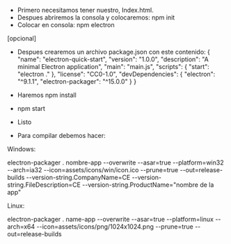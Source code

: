 - Primero necesitamos tener nuestro, Index.html.
- Despues abriremos la consola y colocaremos: npm init
- Colocar en consola: npm electron

[opcional]
- Despues crearemos un archivo package.json con este contenido:
{
    "name": "electron-quick-start",
    "version": "1.0.0",
    "description": "A minimal Electron application",
    "main": "main.js",
    "scripts": {
        "start": "electron ."
    },
    "license": "CC0-1.0",
    "devDependencies": {
        "electron": "^9.1.1",
        "electron-packager": "^15.0.0"
    }
}

- Haremos npm install
- npm start
- Listo

- Para compilar debemos hacer:

Windows:

electron-packager . nombre-app --overwrite --asar=true --platform=win32 --arch=ia32 --icon=assets/icons/win/icon.ico --prune=true --out=release-builds --version-string.CompanyName=CE --version-string.FileDescription=CE --version-string.ProductName="nombre de la app"

Linux:

electron-packager . name-app --overwrite --asar=true --platform=linux --arch=x64 --icon=assets/icons/png/1024x1024.png --prune=true --out=release-builds